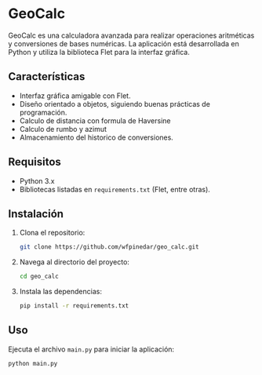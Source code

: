 # GeoCalc

GeoCalc es una calculadora avanzada para realizar operaciones aritméticas y conversiones de bases numéricas. La aplicación está desarrollada en Python y utiliza la biblioteca Flet para la interfaz gráfica.

## Características
- Interfaz gráfica amigable con Flet.
- Diseño orientado a objetos, siguiendo buenas prácticas de programación.
- Calculo de distancia con formula de Haversine
- Calculo de rumbo y azimut
- Almacenamiento del historico de conversiones.

## Requisitos
- Python 3.x
- Bibliotecas listadas en `requirements.txt` (Flet, entre otras).

## Instalación
1. Clona el repositorio:
    ```bash
    git clone https://github.com/wfpinedar/geo_calc.git
    ```
2. Navega al directorio del proyecto:
    ```bash
    cd geo_calc
    ```
3. Instala las dependencias:
    ```bash
    pip install -r requirements.txt
    ```

## Uso
Ejecuta el archivo `main.py` para iniciar la aplicación:
```bash
python main.py
